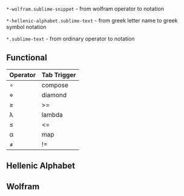 `*-wolfram.sublime-snippet` - from wolfram operator to notation

`*-hellenic-alphabet.sublime-text` - from greek letter name to greek symbol notation

`*.sublime-text` - from ordinary operator to notation

## Functional

| Operator | Tab Trigger |
| -------- | ----------- |
| ∘        | compose     |
| ⋄        | diamond     |
|≥         | >=          |
| λ        | lambda      |
| ≤        | <=          |
| α        | map         |
| ≠        | !=          |

## Hellenic Alphabet

## Wolfram
